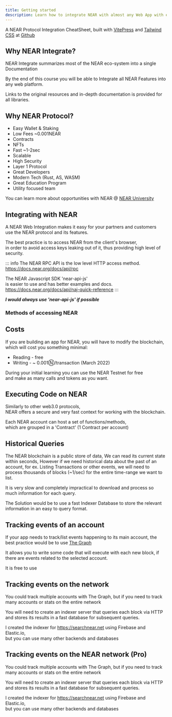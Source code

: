 ```yaml
---
title: Getting started
description: Learn how to integrate NEAR with almost any Web App with examples
---
```


A NEAR Protocol Integration CheatSheet, 
built with [VitePress](https://vitepress.vuejs.org) 
and [Tailwind CSS](https://tailwindcss.com)
at [Github](https://github.com/Danail-Irinkov/near-integrate.git)

## Why NEAR Integrate?

NEAR Integrate summarizes most of the NEAR eco-system into a single Documentation

By the end of this course you will be able to Integrate all NEAR Features into any web platform.

Links to the original resources and in-depth documentation is provided for all libraries.

## Why NEAR Protocol?

- Easy Wallet & Staking
- Low Fees ~0.001NEAR
- Contracts
- NFTs 
- Fast ~1-2sec
- Scalable
- High Security
- Layer 1 Protocol
- Great Developers
- Modern Tech (Rust, AS, WASM)
- Great Education Program
- Utility focused team

You can learn more about opportunities with NEAR @
[NEAR University](https://www.near.university/)

## Integrating with NEAR

A NEAR Web Integration makes it easy for your partners and customers  
use the NEAR protocol and its features.

The best practice is to access NEAR from the client's browser,  
in order to avoid access keys leaking out of it,
thus providing high level of security.

::: info
The NEAR RPC API is the low level HTTP access method.  
https://docs.near.org/docs/api/rpc

The NEAR Javascript SDK 'near-api-js'  
is easier to use and has better examples and docs.  
https://docs.near.org/docs/api/naj-quick-reference
:::

***I would always use 'near-api-js' if possible***

### Methods of accessing NEAR
<center-content>
<near-button title="HTTP (RPC)" route="/docs/rpc-installation"></near-button>
<near-button title="NEAR-API-JS" route="/docs/naj-installation"></near-button>
</center-content>


## Costs

If you are building an app for NEAR, you will have to modify the blockchain,  
which will cost you something minimal:
- Reading - free
- Writing - ~ 0.001Ⓝ/transaction (March 2022)

During your initial learning you can use the NEAR Testnet for free  
and make as many calls and tokens as you want.

<center-content>
<near-button title="Testnet" route="/docs/testnet"></near-button>
</center-content>


## Executing Code on NEAR

Similarly to other web3.0 protocols,  
NEAR offers a secure and very fast context for working with the blockchain.

Each NEAR account can host a set of functions/methods,  
which are grouped in a 'Contract' (1 Contract per account)

<center-content>
<near-button title="Contracts" route="/docs/c-introduction"></near-button>
</center-content>


## Historical Queries

The NEAR blockchain is a public store of data,
We can read its current state within seconds,
However if we need historical data about the past of an account,
for ex. Listing Transactions or other events,
we will need to process thousands of blocks (~1/sec)
for the entire time-range we want to list.

It is very slow and completely impractical to download
and process so much information for each query.

The Solution would be to use a fast Indexer Database
to store the relevant information in an easy to query format.

## Tracking events of an account

If your app needs to track/list events happening to its main account,
the best practice would be to use
[The Graph](https://thegraph.com/)

It allows you to write some code that will execute with each new block, 
if there are events related to the selected account.

It is free to use

<center-content>
<near-button title="Subgraphs" route="/docs/subgraphs"></near-button>
</center-content>


## Tracking events on the network

You could track multiple accounts with The Graph, 
but if you need to track many accounts or stats on the entire network

You will need to create an indexer server that queries each block via HTTP  
and stores its results in a fast database for subsequent queries.

I created the indexer for https://searchnear.net using Firebase and Elastic.io,  
but you can use many other backends and databases

<center-content>
<near-button title="Indexers" route="/docs/indexers"></near-button>
</center-content>

## Tracking events on the NEAR network (Pro)

You could track multiple accounts with The Graph, 
but if you need to track many accounts or stats on the entire network

You will need to create an indexer server that queries each block via HTTP  
and stores its results in a fast database for subsequent queries.

I created the indexer for https://searchnear.net using Firebase and Elastic.io,  
but you can use many other backends and databases

<center-content>
<near-button title="Run a Node" route="https://near-nodes.io/validator/running-a-node"></near-button>
</center-content>



